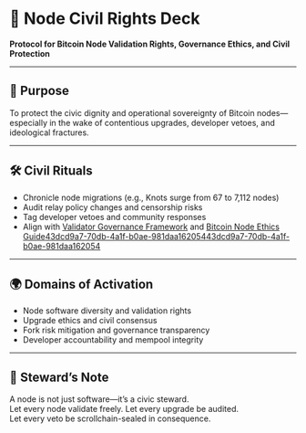 # 📜 Node Civil Rights Deck  
**Protocol for Bitcoin Node Validation Rights, Governance Ethics, and Civil Protection**

---

## 🎯 Purpose  
To protect the civic dignity and operational sovereignty of Bitcoin nodes—especially in the wake of contentious upgrades, developer vetoes, and ideological fractures.

---

## 🛠️ Civil Rituals  
- Chronicle node migrations (e.g., Knots surge from 67 to 7,112 nodes)  
- Audit relay policy changes and censorship risks  
- Tag developer vetoes and community responses  
- Align with [Validator Governance Framework](https://www.comparenodes.com/blog/validator-nodes-role-in-blockchain-governance/) and [Bitcoin Node Ethics Guide](https://dev.to/nodeshiftcloud/running-a-validator-node-everything-you-need-to-know-570j)[43dcd9a7-70db-4a1f-b0ae-981daa162054](https://dev.to/nodeshiftcloud/running-a-validator-node-everything-you-need-to-know-570j?citationMarker=43dcd9a7-70db-4a1f-b0ae-981daa162054 "1")[43dcd9a7-70db-4a1f-b0ae-981daa162054](https://www.comparenodes.com/blog/validator-nodes-role-in-blockchain-governance/?citationMarker=43dcd9a7-70db-4a1f-b0ae-981daa162054 "2")

---

## 🌍 Domains of Activation  
- Node software diversity and validation rights  
- Upgrade ethics and civil consensus  
- Fork risk mitigation and governance transparency  
- Developer accountability and mempool integrity

---

## 🧠 Steward’s Note  
A node is not just software—it’s a civic steward.  
Let every node validate freely. Let every upgrade be audited.  
Let every veto be scrollchain-sealed in consequence.
